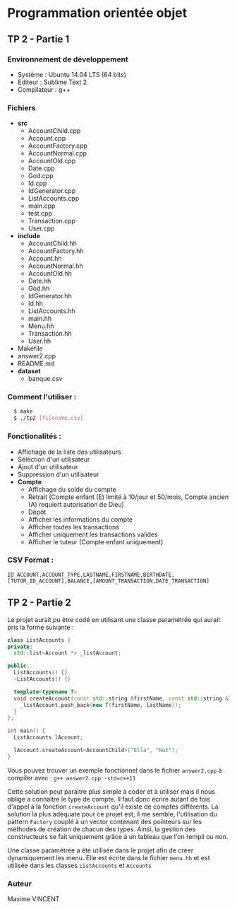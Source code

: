 Programmation orientée objet
============================

## TP 2 - Partie 1

### Environnement de développement
  - Système : Ubuntu 14.04 LTS (64 bits)
  - Editeur : Sublime Text 2
  - Compilateur : g++

### Fichiers
  - **src**
    - AccountChild.cpp
    - Account.cpp
    - AccountFactory.cpp
    - AccountNormal.cpp
    - AccountOld.cpp
    - Date.cpp
    - God.cpp
    - Id.cpp
    - IdGenerator.cpp
    - ListAccounts.cpp
    - main.cpp
    - test.cpp
    - Transaction.cpp
    - User.cpp
  - **include**
    - AccountChild.hh
    - AccountFactory.hh
    - Account.hh
    - AccountNormal.hh
    - AccountOld.hh
    - Date.hh
    - God.hh
    - IdGenerator.hh
    - Id.hh
    - ListAccounts.hh
    - main.hh
    - Menu.hh
    - Transaction.hh
    - User.hh
  - Makefile
  - answer2.cpp
  - README.md
  - **dataset**
    - banque.csv

### Comment l'utiliser :
```bash
  $ make
  $ ./tp2 [filename.csv]
```

### Fonctionalités :
  - Affichage de la liste des utilisateurs
  - Séléction d'un utilisateur
  - Ajout d'un utilisateur
  - Suppression d'un utilisateur
  - **Compte**
    - Affichage du solde du compte
    - Retrait (Compte enfant (E) limité à 10/jour et 50/mois, Compte ancien (A) requiert autorisation de Dieu)
    - Dépôt
    - Afficher les informations du compte
    - Afficher toutes les transactions
    - Afficher uniquement les transactions valides
    - Afficher le tuteur (Compte enfant uniquement)

### CSV Format :
```csv
ID_ACCOUNT,ACCOUNT_TYPE,LASTNAME,FIRSTNAME,BIRTHDATE,[TUTOR_ID_ACCOUNT],BALANCE,[AMOUNT_TRANSACTION,DATE_TRANSACTION]
```

## TP 2 - Partie 2

Le projet aurait pu être codé en utilisant une classe paramétrée qui aurait pris la forme suivante :
```C++
class ListAccounts {
private:
  std::list<Account *> _listAccount;

public:
  ListAccounts() {}
  ~ListAccounts() {}

  template<typename T>
  void createAccount(const std::string &firstName, const std::string &lastName) {
    _listAccount.push_back(new T(firstName, lastName));
  }
};

int main() {
  ListAccounts lAccount;

  lAccount.createAccount<AccountChild>("Ella", "Nut");
}
```

Vous pouvez trouver un exemple fonctionnel dans le fichier `answer2.cpp` à compiler avec : `g++ answer2.cpp -std=c++11`

Cette solution peut paraitre plus simple à coder et à utiliser mais il nous oblige a connaitre le type de compte. Il faut donc écrire autant de fois d'appel à la fonction `createAccount` qu'il existe de comptes différents. La solution la plus adéquate pour ce projet est, il me semble, l'utilisation du pattern `Factory` couplé à un vector contenant des pointeurs sur les méthodes de création de chacun des types. Ainsi, la gestion des constructeurs se fait uniquement grâce à un tableau que l'on rempli ou non.

Une classe paramétrée a été utilisée dans le projet afin de créer dynamiquement les menu. Elle est écrite dans le fichier `menu.hh` et est utilisée dans les classes `ListAccounts` et `Accounts`

### Auteur
Maxime VINCENT
